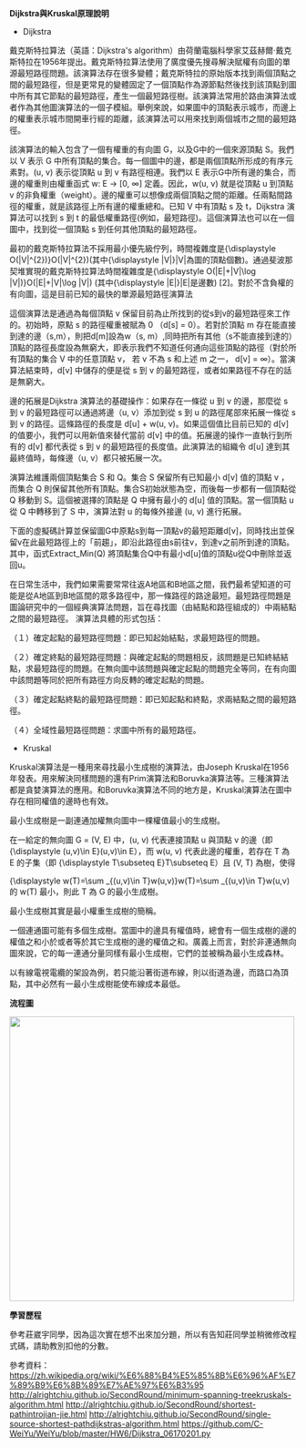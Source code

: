 **Dijkstra與Kruskal原理說明**

* Dijkstra

戴克斯特拉算法（英語：Dijkstra's algorithm）由荷蘭電腦科學家艾茲赫爾·戴克斯特拉在1956年提出。戴克斯特拉算法使用了廣度優先搜尋解決賦權有向圖的單源最短路徑問題。該演算法存在很多變體；戴克斯特拉的原始版本找到兩個頂點之間的最短路徑，但是更常見的變體固定了一個頂點作為源節點然後找到該頂點到圖中所有其它節點的最短路徑，產生一個最短路徑樹。該演算法常用於路由演算法或者作為其他圖演算法的一個子模組。舉例來說，如果圖中的頂點表示城市，而邊上的權重表示城市間開車行經的距離，該演算法可以用來找到兩個城市之間的最短路徑。

該演算法的輸入包含了一個有權重的有向圖 G，以及G中的一個來源頂點 S。我們以 V 表示 G 中所有頂點的集合。每一個圖中的邊，都是兩個頂點所形成的有序元素對。(u, v) 表示從頂點 u 到 v 有路徑相連。我們以 E 表示G中所有邊的集合，而邊的權重則由權重函式 w: E → [0, ∞] 定義。因此，w(u, v) 就是從頂點 u 到頂點 v 的非負權重（weight）。邊的權重可以想像成兩個頂點之間的距離。任兩點間路徑的權重，就是該路徑上所有邊的權重總和。已知 V 中有頂點 s 及 t，Dijkstra 演算法可以找到 s 到 t 的最低權重路徑(例如，最短路徑)。這個演算法也可以在一個圖中，找到從一個頂點 s 到任何其他頂點的最短路徑。

最初的戴克斯特拉算法不採用最小優先級佇列，時間複雜度是{\displaystyle O(|V|^{2})}O(|V|^{2})(其中{\displaystyle |V|}|V|為圖的頂點個數)。通過斐波那契堆實現的戴克斯特拉算法時間複雜度是{\displaystyle O(|E|+|V|\log |V|)}O(|E|+|V|\log |V|) (其中{\displaystyle |E|}|E|是邊數) [2]。對於不含負權的有向圖，這是目前已知的最快的單源最短路徑演算法


這個演算法是通過為每個頂點 v 保留目前為止所找到的從s到v的最短路徑來工作的。初始時，原點 s 的路徑權重被賦為 0 （d[s] = 0）。若對於頂點 m 存在能直接到達的邊（s,m），則把d[m]設為w（s, m）,同時把所有其他（s不能直接到達的）頂點的路徑長度設為無窮大，即表示我們不知道任何通向這些頂點的路徑（對於所有頂點的集合 V 中的任意頂點 v， 若 v 不為 s 和上述 m 之一， d[v] = ∞）。當演算法結束時，d[v] 中儲存的便是從 s 到 v 的最短路徑，或者如果路徑不存在的話是無窮大。

邊的拓展是Dijkstra 演算法的基礎操作：如果存在一條從 u 到 v 的邊，那麼從 s 到 v 的最短路徑可以通過將邊（u, v）添加到從 s 到 u 的路徑尾部來拓展一條從 s 到 v 的路徑。這條路徑的長度是 d[u] + w(u, v)。如果這個值比目前已知的 d[v] 的值要小，我們可以用新值來替代當前 d[v] 中的值。拓展邊的操作一直執行到所有的 d[v] 都代表從 s 到 v 的最短路徑的長度值。此演算法的組織令 d[u] 達到其最終值時，每條邊（u, v）都只被拓展一次。

演算法維護兩個頂點集合 S 和 Q。集合 S 保留所有已知最小 d[v] 值的頂點 v ，而集合 Q 則保留其他所有頂點。集合S初始狀態為空，而後每一步都有一個頂點從 Q 移動到 S。這個被選擇的頂點是 Q 中擁有最小的 d[u] 值的頂點。當一個頂點 u 從 Q 中轉移到了 S 中，演算法對 u 的每條外接邊 (u, v) 進行拓展。

下面的虛擬碼計算並保留圖G中原點s到每一頂點v的最短距離d[v]，同時找出並保留v在此最短路徑上的「前趨」，即沿此路徑由s前往v，到達v之前所到達的頂點。其中，函式Extract_Min(Q) 將頂點集合Q中有最小d[u]值的頂點u從Q中刪除並返回u。

在日常生活中，我們如果需要常常往返A地區和B地區之間，我們最希望知道的可能是從A地區到B地區間的眾多路徑中，那一條路徑的路途最短。最短路徑問題是圖論研究中的一個經典演算法問題，旨在尋找圖（由結點和路徑組成的）中兩結點之間的最短路徑。 演算法具體的形式包括：

（１）確定起點的最短路徑問題：即已知起始結點，求最短路徑的問題。

（２）確定終點的最短路徑問題：與確定起點的問題相反，該問題是已知終結結點，求最短路徑的問題。在無向圖中該問題與確定起點的問題完全等同，在有向圖中該問題等同於把所有路徑方向反轉的確定起點的問題。

（３）確定起點終點的最短路徑問題：即已知起點和終點，求兩結點之間的最短路徑。

（４）全域性最短路徑問題：求圖中所有的最短路徑。


* Kruskal

Kruskal演算法是一種用來尋找最小生成樹的演算法，由Joseph Kruskal在1956年發表。用來解決同樣問題的還有Prim演算法和Boruvka演算法等。三種演算法都是貪婪演算法的應用。和Boruvka演算法不同的地方是，Kruskal演算法在圖中存在相同權值的邊時也有效。

最小生成樹是一副連通加權無向圖中一棵權值最小的生成樹。

在一給定的無向圖 G = (V, E) 中，(u, v) 代表連接頂點 u 與頂點 v 的邊（即 {\displaystyle (u,v)\in E}(u,v)\in E），而 w(u, v) 代表此邊的權重，若存在 T 為 E 的子集（即 {\displaystyle T\subseteq E}T\subseteq E）且 (V, T) 為樹，使得

{\displaystyle w(T)=\sum _{(u,v)\in T}w(u,v)}w(T)=\sum _{(u,v)\in T}w(u,v)
的 w(T) 最小，則此 T 為 G 的最小生成樹。

最小生成樹其實是最小權重生成樹的簡稱。

一個連通圖可能有多個生成樹。當圖中的邊具有權值時，總會有一個生成樹的邊的權值之和小於或者等於其它生成樹的邊的權值之和。廣義上而言，對於非連通無向圖來說，它的每一連通分量同樣有最小生成樹，它們的並被稱為最小生成森林。

以有線電視電纜的架設為例，若只能沿著街道布線，則以街道為邊，而路口為頂點，其中必然有一最小生成樹能使布線成本最低。


**流程圖**

<img src='https://github.com/yen880405/yenlin/blob/master/image/S__3366983.jpg' height=500 weight =500>


**學習歷程**

參考莊崴宇同學，因為這次實在想不出來加分題，所以有告知莊同學並稍微修改程式碼，請助教別扣他的分數。

參考資料：https://zh.wikipedia.org/wiki/%E6%88%B4%E5%85%8B%E6%96%AF%E7%89%B9%E6%8B%89%E7%AE%97%E6%B3%95
        http://alrightchiu.github.io/SecondRound/minimum-spanning-treekruskals-algorithm.html
        http://alrightchiu.github.io/SecondRound/shortest-pathintrojian-jie.html
        http://alrightchiu.github.io/SecondRound/single-source-shortest-pathdijkstras-algorithm.html
        https://github.com/C-WeiYu/WeiYu/blob/master/HW6/Dijkstra_06170201.py
